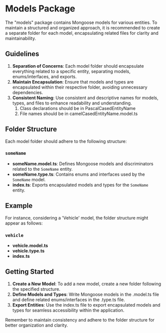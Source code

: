 # Models Package

The "models" package contains Mongoose models for various entities. To maintain a structured and organized approach, it is recommended to create a separate folder for each model, encapsulating related files for clarity and maintainability.

## Guidelines

1. **Separation of Concerns**: Each model folder should encapsulate everything related to a specific entity, separating models, enums/interfaces, and exports.
2. **Maintain Encapsulation**: Ensure that models and types are encapsulated within their respective folder, avoiding unnecessary dependencies.
3. **Consistent Naming**: Use consistent and descriptive names for models, types, and files to enhance readability and understanding.
   1. Class declarations should be in PascalCasedEntityName
   2. File names should be in camelCasedEntityName.model.ts

## Folder Structure

Each model folder should adhere to the following structure:

### `someName`

- **someName.model.ts**: Defines Mongoose models and discriminators related to the `SomeName` entity.
- **someName.type.ts**: Contains enums and interfaces used by the `SomeName` model.
- **index.ts**: Exports encapsulated models and types for the `SomeName` entity.

## Example

For instance, considering a 'Vehicle' model, the folder structure might appear as follows:

### `vehicle`

- **vehicle.model.ts**
- **vehicle.type.ts**
- **index.ts**

## Getting Started

1. **Create a New Model**: To add a new model, create a new folder following the specified structure.
2. **Define Models and Types**: Write Mongoose models in the .model.ts file and define related enums/interfaces in the .type.ts file.
3. **Export Entities**: Use the index.ts file to export encapsulated models and types for seamless accessibility within the application.

Remember to maintain consistency and adhere to the folder structure for better organization and clarity.
